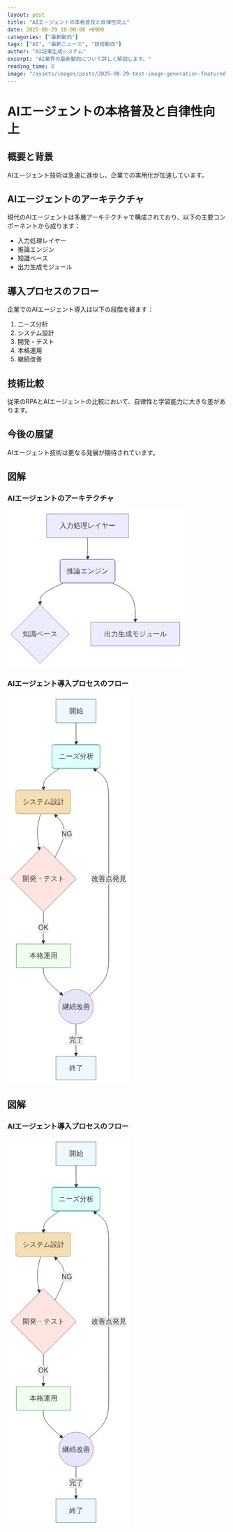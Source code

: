 ```yaml
---
layout: post
title: "AIエージェントの本格普及と自律性向上"
date: 2025-08-29 10:00:00 +0900
categories: ["最新動向"]
tags: ["AI", "最新ニュース", "技術動向"]
author: "AI記事生成システム"
excerpt: "AI業界の最新動向について詳しく解説します。"
reading_time: 8
image: "/assets/images/posts/2025-08-29-test-image-generation-featured.jpg"
---
```


# AIエージェントの本格普及と自律性向上

## 概要と背景
AIエージェント技術は急速に進歩し、企業での実用化が加速しています。

## AIエージェントのアーキテクチャ
現代のAIエージェントは多層アーキテクチャで構成されており、以下の主要コンポーネントから成ります：

- 入力処理レイヤー
- 推論エンジン
- 知識ベース
- 出力生成モジュール

## 導入プロセスのフロー
企業でのAIエージェント導入は以下の段階を経ます：

1. ニーズ分析
2. システム設計
3. 開発・テスト
4. 本格運用
5. 継続改善

## 技術比較
従来のRPAとAIエージェントの比較において、自律性と学習能力に大きな差があります。

## 今後の展望
AIエージェント技術は更なる発展が期待されています。

## 図解

### AIエージェントのアーキテクチャ

![AIエージェントのアーキテクチャ](/assets/images/posts/2025-08-29-test-image-generation-mermaid-1.jpg)

### AIエージェント導入プロセスのフロー

![AIエージェント導入プロセスのフロー](/assets/images/posts/2025-08-29-test-image-generation-mermaid-2.jpg)



## 図解

### AIエージェント導入プロセスのフロー

![AIエージェント導入プロセスのフロー](/assets/images/posts/2025-08-29-test-image-generation-mermaid-2.jpg)

